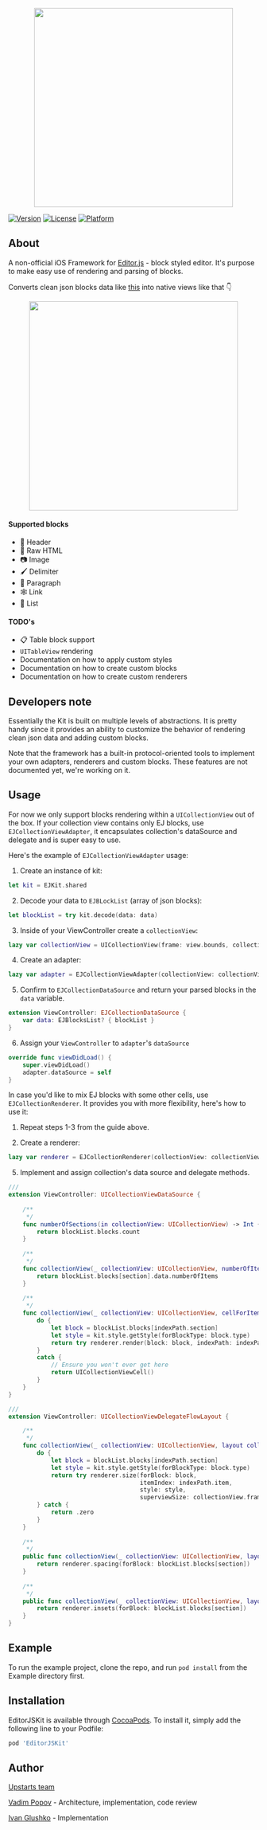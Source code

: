 
<p align="center">
<picture width=400>
  <source media="(prefers-color-scheme: dark)" srcset="https://static.upstarts.work/ejkit/logo-dark.png?">
  <img src="https://static.upstarts.work/ejkit/logo-light.png?" width=400>
</picture>
</p>

[![Version](https://img.shields.io/cocoapods/v/EditorJSKit.svg?style=flat)](https://cocoapods.org/pods/EditorJSKit)
[![License](https://img.shields.io/cocoapods/l/EditorJSKit.svg?style=flat)](https://cocoapods.org/pods/EditorJSKit)
[![Platform](https://img.shields.io/cocoapods/p/EditorJSKit.svg?style=flat)](https://cocoapods.org/pods/EditorJSKit)

## About

A non-official iOS Framework for [Editor.js](https://editorjs.io) - block styled editor. It's purpose to make easy use of rendering and parsing of blocks.

Converts clean json blocks data like [this](Example/EditorJSKit/EditorJSMock.json) into native views like that 👇

<p align="center">
  <img src="https://static.upstarts.work/ejkit/editorjs.kit-ios-scr.png?" width=420 />
</p>

#### Supported blocks
* 🎩 Header
* 🥑 Raw HTML
* 📷 Image
* 🖌 Delimiter
* 💌 Paragraph
* 🕸 Link
* 🌿 List

#### TODO's
* 📋 Table block support
* `UITableView` rendering
* Documentation on how to apply custom styles
* Documentation on how to create custom blocks
* Documentation on how to create custom renderers

## Developers note
Essentially the Kit is built on multiple levels of abstractions. It is pretty handy since it provides an ability to customize the behavior of rendering clean json data and adding custom blocks.

Note that the framework has a built-in protocol-oriented tools to implement your own adapters, renderers and custom blocks. These features are not documented yet, we're working on it. 

## Usage
For now we only support blocks rendering within a `UICollectionView` out of the box. If your collection view contains only EJ blocks, use `EJCollectionViewAdapter`, it encapsulates collection's dataSource and delegate and is super easy to use. 

Here's the example of `EJCollectionViewAdapter` usage: 

1. Create an instance of kit:
``` swift
let kit = EJKit.shared
```

2. Decode your data to `EJBLockList` (array of json blocks): 
``` swift
let blockList = try kit.decode(data: data)
```

3. Inside of your ViewController create a `collectionView`:
``` swift
lazy var collectionView = UICollectionView(frame: view.bounds, collectionViewLayout: UICollectionViewFlowLayout())
```

4. Create an adapter:
``` swift
lazy var adapter = EJCollectionViewAdapter(collectionView: collectionView)
```

5. Confirm to `EJCollectionDataSource` and return your parsed blocks in the `data` variable.
``` swift
extension ViewController: EJCollectionDataSource {
    var data: EJBlocksList? { blockList }
}
```

6. Assign your `ViewController` to `adapter`'s `dataSource`
``` swift
override func viewDidLoad() {
    super.viewDidLoad()
    adapter.dataSource = self
}
```

In case you'd like to mix EJ blocks with some other cells, use `EJCollectionRenderer`. It provides you with more flexibility, here's how to use it:

1. Repeat steps 1-3 from the guide above.

4. Create a renderer:
``` swift
lazy var renderer = EJCollectionRenderer(collectionView: collectionView)
```

5. Implement and assign collection's data source and delegate methods.
``` swift
///
extension ViewController: UICollectionViewDataSource {
    
    /**
     */
    func numberOfSections(in collectionView: UICollectionView) -> Int {
        return blockList.blocks.count
    }
    
    /**
     */
    func collectionView(_ collectionView: UICollectionView, numberOfItemsInSection section: Int) -> Int {
        return blockList.blocks[section].data.numberOfItems
    }
    
    /**
     */    
    func collectionView(_ collectionView: UICollectionView, cellForItemAt indexPath: IndexPath) -> UICollectionViewCell {
        do {
            let block = blockList.blocks[indexPath.section]
            let style = kit.style.getStyle(forBlockType: block.type)
            return try renderer.render(block: block, indexPath: indexPath, style: style)
        }
        catch {
            // Ensure you won't ever get here
            return UICollectionViewCell()
        }
    }
}

///
extension ViewController: UICollectionViewDelegateFlowLayout {

    /**
     */
    func collectionView(_ collectionView: UICollectionView, layout collectionViewLayout: UICollectionViewLayout, sizeForItemAt indexPath: IndexPath) -> CGSize {
        do {
            let block = blockList.blocks[indexPath.section]
            let style = kit.style.getStyle(forBlockType: block.type)
            return try renderer.size(forBlock: block,
                                     itemIndex: indexPath.item,
                                     style: style,
                                     superviewSize: collectionView.frame.size)
        } catch {
            return .zero
        }
    }
    
    /**
     */
    public func collectionView(_ collectionView: UICollectionView, layout collectionViewLayout: UICollectionViewLayout, minimumLineSpacingForSectionAt section: Int) -> CGFloat {
        return renderer.spacing(forBlock: blockList.blocks[section])
    }
    
    /**
     */
    public func collectionView(_ collectionView: UICollectionView, layout collectionViewLayout: UICollectionViewLayout, insetForSectionAt section: Int) -> UIEdgeInsets {
        return renderer.insets(forBlock: blockList.blocks[section])
    }
}
``` 


## Example

To run the example project, clone the repo, and run `pod install` from the Example directory first.

## Installation

EditorJSKit is available through [CocoaPods](https://cocoapods.org). To install
it, simply add the following line to your Podfile:

```ruby
pod 'EditorJSKit'
```

## Author

[Upstarts team](https://upstarts.work)

[Vadim Popov](https://t.me/popovvadim) - Architecture, implementation, code review

[Ivan Glushko](https://github.com/ivanglushko) - Implementation

